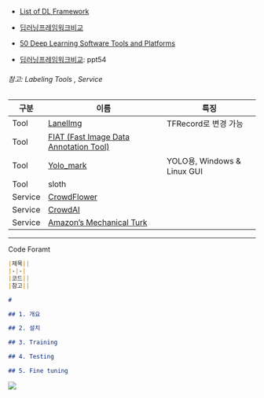 
- [List of DL Framework](https://github.com/handong1587/handong1587.github.io/blob/master/_posts/deep_learning/2015-10-09-dl-frameworks.md)

- [딥러닝프레임워크비교](https://www.slideshare.net/JunyiSong1/ss-75552936)


- [50 Deep Learning Software Tools and Platforms](https://www.facebook.com/notes/бійдяу/50-deep-learning-software-tools-and-platforms/130279144224568/)

- [딥러닝프레임워크비교](https://www.slideshare.net/JunyiSong1/ss-75552936?from_m_app=android): ppt54




###### 참고: Labeling Tools , Service
|구분|이름|특징|
|-|-|-|
|Tool|[LanelImg](https://github.com/tzutalin/labelImg)|TFRecord로 변경 가능 |
|Tool|[FIAT (Fast Image Data Annotation Tool)](https://github.com/christopher5106/FastAnnotationTool)||
|Tool|[Yolo_mark](https://github.com/AlexeyAB/Yolo_mark)|YOLO용, Windows & Linux GUI|
|Tool|sloth||
|Service|[CrowdFlower](https://www.crowdflower.com/)||
|Service|[CrowdAI ](https://crowdai.com/)||
|Service|[Amazon’s Mechanical Turk](https://www.mturk.com/mturk/welcome)||


---
Code Foramt

```md
|제목||
|-|-|
|코드||
|참고||

# 

## 1. 개요 

## 2. 설치 

## 3. Training

## 4. Testing 

## 5. Fine tuning  
```

![](https://i.imgur.com/WmH1d6N.png)


